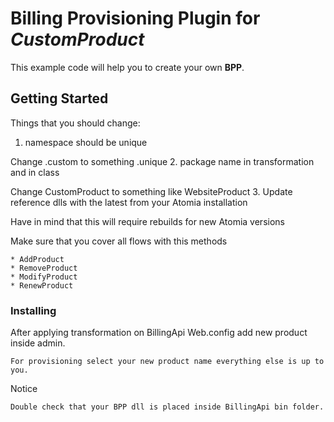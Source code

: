 # Billing Provisioning Plugin for _CustomProduct_

This example code will help you to create your own **BPP**.

## Getting Started

Things that you should change:

1. namespace should be unique
 
 Change .custom to something .unique
2. package name in transformation and in class
 
 Change CustomProduct to something like WebsiteProduct
3. Update reference dlls with the latest from your Atomia installation

 Have in mind that this will require rebuilds for new Atomia versions

Make sure that you cover all flows with this methods
```
* AddProduct
* RemoveProduct
* ModifyProduct
* RenewProduct
```

### Installing

After applying transformation on BillingApi Web.config add new product inside admin.
```
For provisioning select your new product name everything else is up to you.
```
Notice
```
Double check that your BPP dll is placed inside BillingApi bin folder.
```
